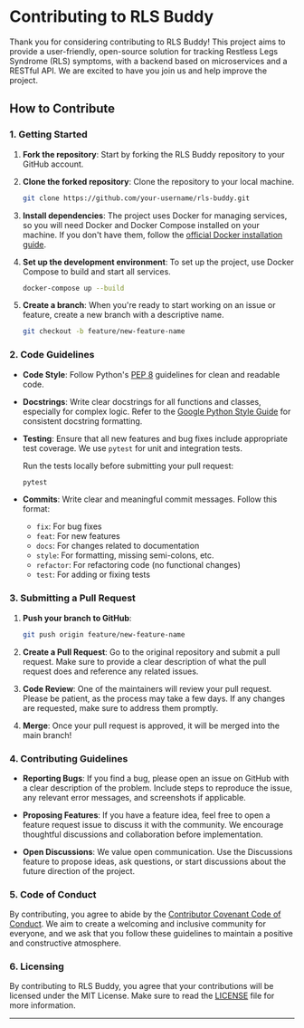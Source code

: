 # Contributing to RLS Buddy

Thank you for considering contributing to RLS Buddy! This project aims to provide a user-friendly, open-source solution for tracking Restless Legs Syndrome (RLS) symptoms, with a backend based on microservices and a RESTful API. We are excited to have you join us and help improve the project.

## How to Contribute

### 1. Getting Started

1. **Fork the repository**: Start by forking the RLS Buddy repository to your GitHub account.

2. **Clone the forked repository**: Clone the repository to your local machine.

   ```bash
   git clone https://github.com/your-username/rls-buddy.git
   ```

3. **Install dependencies**: The project uses Docker for managing services, so you will need Docker and Docker Compose installed on your machine. If you don't have them, follow the [official Docker installation guide](https://docs.docker.com/get-docker/).

4. **Set up the development environment**: To set up the project, use Docker Compose to build and start all services.

   ```bash
   docker-compose up --build
   ```

5. **Create a branch**: When you're ready to start working on an issue or feature, create a new branch with a descriptive name.

   ```bash
   git checkout -b feature/new-feature-name
   ```

### 2. Code Guidelines

- **Code Style**: Follow Python's [PEP 8](https://www.python.org/dev/peps/pep-0008/) guidelines for clean and readable code.
- **Docstrings**: Write clear docstrings for all functions and classes, especially for complex logic. Refer to the [Google Python Style Guide](http://google.github.io/styleguide/pyguide.html) for consistent docstring formatting.
- **Testing**: Ensure that all new features and bug fixes include appropriate test coverage. We use `pytest` for unit and integration tests.

  Run the tests locally before submitting your pull request:

  ```bash
  pytest
  ```

- **Commits**: Write clear and meaningful commit messages. Follow this format:

  - `fix`: For bug fixes
  - `feat`: For new features
  - `docs`: For changes related to documentation
  - `style`: For formatting, missing semi-colons, etc.
  - `refactor`: For refactoring code (no functional changes)
  - `test`: For adding or fixing tests

### 3. Submitting a Pull Request

1. **Push your branch to GitHub**:

   ```bash
   git push origin feature/new-feature-name
   ```

2. **Create a Pull Request**: Go to the original repository and submit a pull request. Make sure to provide a clear description of what the pull request does and reference any related issues.

3. **Code Review**: One of the maintainers will review your pull request. Please be patient, as the process may take a few days. If any changes are requested, make sure to address them promptly.

4. **Merge**: Once your pull request is approved, it will be merged into the main branch!

### 4. Contributing Guidelines

- **Reporting Bugs**: If you find a bug, please open an issue on GitHub with a clear description of the problem. Include steps to reproduce the issue, any relevant error messages, and screenshots if applicable.

- **Proposing Features**: If you have a feature idea, feel free to open a feature request issue to discuss it with the community. We encourage thoughtful discussions and collaboration before implementation.

- **Open Discussions**: We value open communication. Use the Discussions feature to propose ideas, ask questions, or start discussions about the future direction of the project.

### 5. Code of Conduct

By contributing, you agree to abide by the [Contributor Covenant Code of Conduct](https://www.contributor-covenant.org/). We aim to create a welcoming and inclusive community for everyone, and we ask that you follow these guidelines to maintain a positive and constructive atmosphere.

### 6. Licensing

By contributing to RLS Buddy, you agree that your contributions will be licensed under the MIT License. Make sure to read the [LICENSE](LICENSE) file for more information.

---
